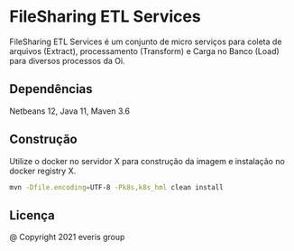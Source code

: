 # FileSharing ETL Services

FileSharing ETL Services é um conjunto de micro serviços para coleta de arquivos (Extract), processamento (Transform) e Carga no Banco (Load) para diversos processos da Oi.

## Dependências

Netbeans 12, Java 11, Maven 3.6

## Construção

Utilize o docker no servidor X para construção da imagem e instalação no docker registry X.

```bash
mvn -Dfile.encoding=UTF-8 -Pk8s,k8s_hml clean install
```

## Licença
@ Copyright 2021 everis group
